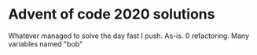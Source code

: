 # Advent of code 2020 solutions

Whatever managed to solve the day fast I push.
As-is. 0 refactoring. Many variables named "bob"


